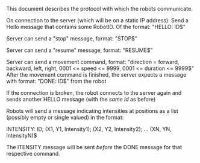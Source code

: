 This document describes the protocol with which the robots communicate.

On connection to the server (which will be on a static IP address):
  Send a Hello message that contains some RobotID. Of the format: "HELLO: ID$"

Server can send a "stop" message, format:
  "STOP$"

Server can send a "resume" message, format:
  "RESUME$"

Server can send a movement command, format:
  "direction = forward, backward, left, right, 0001 <= speed <= 9999, 0001 <= duration <= 9999$"
  After the movement command is finished, the server expects a message with format:
  "DONE: ID$" from the robot

If the connection is broken, the robot connects to the server again and sends another HELLO message (with the _same id_   as before)

Robots will send a message indicating intensities at positions as a list (possibly empty or single valued) in the format:


INTENSITY: ID; (X1, Y1, Intensity1); (X2, Y2, Intensity2); ... (XN, YN, IntensityN)$

The ITENSITY message will be sent *before* the DONE message for that 
respective command.
